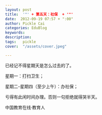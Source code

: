 ```yaml
---
layout: post  
title:  '"' + 第五天：社保  + '"'
date:  2012-09-19 07:57 + ":00" 
author: Pickle Cai  
categories: EduBlog  
keywords: 
description:   
tags:	pickle   
cover:  "/assets/cover.jpeg"  

---  
```

    
已经记不得星期天是怎么过去的了。

星期一：打扫卫生；

星期二-星期四（至少上午）：办社保；

亏得有此闲时间办理。否则一句拒绝就得哭半天。



		    
 中国教育在线·教育人

